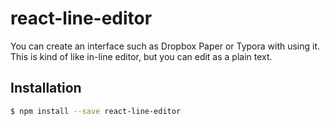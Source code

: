 # react-line-editor
You can create an interface such as Dropbox Paper or Typora with using it.  
This is kind of like in-line editor, but you can edit as a plain text.

## Installation

```bash
$ npm install --save react-line-editor
```
